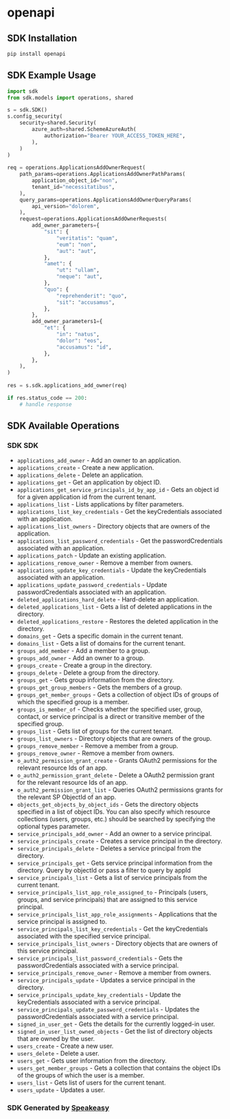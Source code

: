 # openapi

<!-- Start SDK Installation -->
## SDK Installation

```bash
pip install openapi
```
<!-- End SDK Installation -->

<!-- Start SDK Example Usage -->
## SDK Example Usage

```python
import sdk
from sdk.models import operations, shared

s = sdk.SDK()
s.config_security(
    security=shared.Security(
        azure_auth=shared.SchemeAzureAuth(
            authorization="Bearer YOUR_ACCESS_TOKEN_HERE",
        ),
    )
)
    
req = operations.ApplicationsAddOwnerRequest(
    path_params=operations.ApplicationsAddOwnerPathParams(
        application_object_id="non",
        tenant_id="necessitatibus",
    ),
    query_params=operations.ApplicationsAddOwnerQueryParams(
        api_version="dolorem",
    ),
    request=operations.ApplicationsAddOwnerRequests(
        add_owner_parameters={
            "sit": {
                "veritatis": "quam",
                "eum": "non",
                "aut": "aut",
            },
            "amet": {
                "ut": "ullam",
                "neque": "aut",
            },
            "quo": {
                "reprehenderit": "quo",
                "sit": "accusamus",
            },
        },
        add_owner_parameters1={
            "et": {
                "in": "natus",
                "dolor": "eos",
                "accusamus": "id",
            },
        },
    ),
)
    
res = s.sdk.applications_add_owner(req)

if res.status_code == 200:
    # handle response
```
<!-- End SDK Example Usage -->

<!-- Start SDK Available Operations -->
## SDK Available Operations

### SDK SDK

* `applications_add_owner` - Add an owner to an application.
* `applications_create` - Create a new application.
* `applications_delete` - Delete an application.
* `applications_get` - Get an application by object ID.
* `applications_get_service_principals_id_by_app_id` - Gets an object id for a given application id from the current tenant.
* `applications_list` - Lists applications by filter parameters.
* `applications_list_key_credentials` - Get the keyCredentials associated with an application.
* `applications_list_owners` - Directory objects that are owners of the application.
* `applications_list_password_credentials` - Get the passwordCredentials associated with an application.
* `applications_patch` - Update an existing application.
* `applications_remove_owner` - Remove a member from owners.
* `applications_update_key_credentials` - Update the keyCredentials associated with an application.
* `applications_update_password_credentials` - Update passwordCredentials associated with an application.
* `deleted_applications_hard_delete` - Hard-delete an application.
* `deleted_applications_list` - Gets a list of deleted applications in the directory.
* `deleted_applications_restore` - Restores the deleted application in the directory.
* `domains_get` - Gets a specific domain in the current tenant.
* `domains_list` - Gets a list of domains for the current tenant.
* `groups_add_member` - Add a member to a group.
* `groups_add_owner` - Add an owner to a group.
* `groups_create` - Create a group in the directory.
* `groups_delete` - Delete a group from the directory.
* `groups_get` - Gets group information from the directory.
* `groups_get_group_members` - Gets the members of a group.
* `groups_get_member_groups` - Gets a collection of object IDs of groups of which the specified group is a member.
* `groups_is_member_of` - Checks whether the specified user, group, contact, or service principal is a direct or transitive member of the specified group.
* `groups_list` - Gets list of groups for the current tenant.
* `groups_list_owners` - Directory objects that are owners of the group.
* `groups_remove_member` - Remove a member from a group.
* `groups_remove_owner` - Remove a member from owners.
* `o_auth2_permission_grant_create` - Grants OAuth2 permissions for the relevant resource Ids of an app.
* `o_auth2_permission_grant_delete` - Delete a OAuth2 permission grant for the relevant resource Ids of an app.
* `o_auth2_permission_grant_list` - Queries OAuth2 permissions grants for the relevant SP ObjectId of an app.
* `objects_get_objects_by_object_ids` - Gets the directory objects specified in a list of object IDs. You can also specify which resource collections (users, groups, etc.) should be searched by specifying the optional types parameter.
* `service_principals_add_owner` - Add an owner to a service principal.
* `service_principals_create` - Creates a service principal in the directory.
* `service_principals_delete` - Deletes a service principal from the directory.
* `service_principals_get` - Gets service principal information from the directory. Query by objectId or pass a filter to query by appId
* `service_principals_list` - Gets a list of service principals from the current tenant.
* `service_principals_list_app_role_assigned_to` - Principals (users, groups, and service principals) that are assigned to this service principal.
* `service_principals_list_app_role_assignments` - Applications that the service principal is assigned to.
* `service_principals_list_key_credentials` - Get the keyCredentials associated with the specified service principal.
* `service_principals_list_owners` - Directory objects that are owners of this service principal.
* `service_principals_list_password_credentials` - Gets the passwordCredentials associated with a service principal.
* `service_principals_remove_owner` - Remove a member from owners.
* `service_principals_update` - Updates a service principal in the directory.
* `service_principals_update_key_credentials` - Update the keyCredentials associated with a service principal.
* `service_principals_update_password_credentials` - Updates the passwordCredentials associated with a service principal.
* `signed_in_user_get` - Gets the details for the currently logged-in user.
* `signed_in_user_list_owned_objects` - Get the list of directory objects that are owned by the user.
* `users_create` - Create a new user.
* `users_delete` - Delete a user.
* `users_get` - Gets user information from the directory.
* `users_get_member_groups` - Gets a collection that contains the object IDs of the groups of which the user is a member.
* `users_list` - Gets list of users for the current tenant.
* `users_update` - Updates a user.

<!-- End SDK Available Operations -->

### SDK Generated by [Speakeasy](https://docs.speakeasyapi.dev/docs/using-speakeasy/client-sdks)
